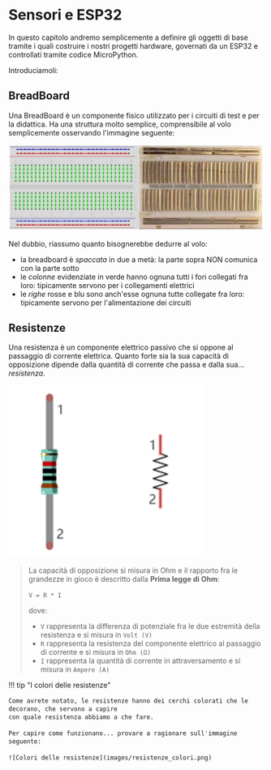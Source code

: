 # Sensori e ESP32


In questo capitolo andremo semplicemente a definire gli oggetti di base tramite i quali costruire i nostri progetti hardware, 
governati da un ESP32 e controllati tramite codice MicroPython.

Introduciamoli:


## BreadBoard

Una BreadBoard è un componente fisico utilizzato per i circuiti di test e per la didattica. Ha una struttura molto semplice, comprensibile al volo
semplicemente osservando l'immagine seguente:

![BreadBoard](images/breadboard.jpg)

Nel dubbio, riassumo quanto bisognerebbe dedurre al volo:

- la breadboard è *spaccata* in due a metà: la parte sopra NON comunica con la parte sotto
- le *colonne* evidenziate in verde hanno ognuna tutti i fori collegati fra loro: tipicamente servono per i collegamenti elettrici
- le *righe* rosse e blu sono anch'esse ognuna tutte collegate fra loro: tipicamente servono per l'alimentazione dei circuiti



## Resistenze

Una resistenza è un componente elettrico passivo che si oppone al passaggio di corrente elettrica. Quanto forte sia la sua capacità di opposizione 
dipende dalla quantità di corrente che passa e dalla sua... *resistenza*. 


![RESISTENZA](images/resistenza.png)


> La capacità di opposizione si misura in Ohm e il rapporto fra le grandezze in gioco è descritto dalla **Prima legge di Ohm**:
>
> `V = R * I`
>
> dove:
>
> - `V` rappresenta la differenza di potenziale fra le due estremità della resistenza e si misura in `Volt (V)`
> - `R` rappresenta la resistenza del componente elettrico al passaggio di corrente e si misura in `Ohm (Ω)`
> - `I` rappresenta la quantità di corrente in attraversamento e si misura in `Ampere (A)`


!!! tip "I colori delle resistenze"

    Come avrete notato, le resistenze hanno dei cerchi colorati che le decorano, che servono a capire
    con quale resistenza abbiamo a che fare.
    
    Per capire come funzionano... provare a ragionare sull'immagine seguente:
    
    ![Colori delle resistenze](images/resistenze_colori.png)
    




<br>
<br>
<br>

